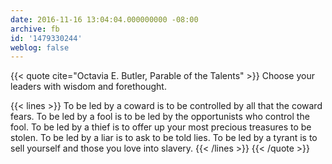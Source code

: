 ```yaml
---
date: 2016-11-16 13:04:04.000000000 -08:00
archive: fb
id: '1479330244'
weblog: false
---
```


{{< quote cite="Octavia E. Butler, Parable of the Talents" >}}
Choose your leaders with wisdom and forethought.

{{< lines >}}
To be led by a coward is to be controlled by all that the coward fears.
To be led by a fool is to be led by the opportunists who control the fool.
To be led by a thief is to offer up your most precious treasures to be stolen.
To be led by a liar is to ask to be told lies.
To be led by a tyrant is to sell yourself and those you love into slavery.
{{< /lines >}}
{{< /quote >}}

